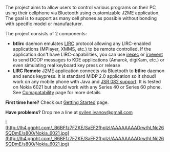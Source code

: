 The project aims to allow users to control various programs on their PC using their cellphone via Bluetooth using customizable J2ME application. The goal is to support as many cell phones as possible without bonding with specific model or manufacturer.

The project consists of 2 components:
  * **btlirc** daemon emulates [LIRC](http://www.lirc.org/) protocol allowing any LIRC-enabled applications (MPlayer, XMMS, etc.) to be remote controlled. If the application don't have LIRC-capabilities, you can use [irexec](http://www.lirc.org/html/irexec.html) or [irxevent](http://www.lirc.org/html/irxevent.html) to send DCOP messages to KDE applications (Amarok, digiKam, etc.) or even simulating real keyboard key press or release
  * **LIRC Remote** J2ME application connects via Bluetooth to **btlirc** daemon and sends keypress. It is standard MIDP 2.0 application so it shoudl work on any mobile phone with Java and [JSR 082 support](http://en.wikipedia.org/wiki/Java_APIs_for_Bluetooth). It is tested on Nokia 6021 but should work with any Series 40 or Series 60 phone. See [Comapatability](Comapatability.md) page for more details

**First time here?** Check out [Getting Started](GettingStarted.md) page.

**Have problems?** Drop me a line at [svilen.ivanov@gmail.com](mailto:svilen.ivanov@gmail.com)

![http://lh4.ggpht.com/_B6BFfz7FZKE/SaEF2fhpIzI/AAAAAAAADrw/hLNc26SQDmE/s800/Nokia_6021.jpg](http://lh4.ggpht.com/_B6BFfz7FZKE/SaEF2fhpIzI/AAAAAAAADrw/hLNc26SQDmE/s800/Nokia_6021.jpg)